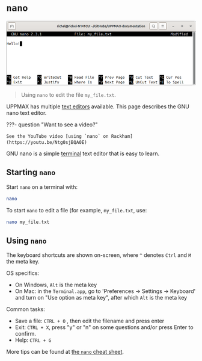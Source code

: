 # `nano`

![`nano` in action](./img/nano.png)

> Using `nano` to edit the file `my_file.txt`.

UPPMAX has multiple [text editors](text_editors.md) available.
This page describes the GNU nano text editor.

???- question "Want to see a video?"

    See the YouTube video [using `nano` on Rackham](https://youtu.be/Ntg0sjBQA0E)

GNU nano is a simple [terminal](../software/terminal.md) text editor
that is easy to learn.

## Starting `nano`

Start `nano` on a terminal with:

```bash
nano
```

To start `nano` to edit a file (for example, `my_file.txt`, use:

```bash
nano my_file.txt
```

## Using `nano`

The keyboard shortcuts are shown on-screen,
where `^` denotes `Ctrl` and `M` the meta key.

OS specifics:

- On Windows, `Alt` is the meta key
- On Mac: in the `Terminal.app`, go to 'Preferences -> Settings -> Keyboard'
  and turn on "Use option as meta key", after which `Alt` is the meta key

Common tasks:

- Save a file: `CTRL + O` , then edit the filename and press enter
- Exit: `CTRL + X`, press "y" or "n" on some questions
  and/or press Enter to confirm.
- Help: `CTRL + G`

More tips can be found at [the `nano` cheat sheet](https://www.nano-editor.org/dist/latest/cheatsheet.html).
